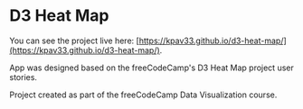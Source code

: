# D3  Heat Map

You can see the project live here: [https://kpav33.github.io/d3-heat-map/](https://kpav33.github.io/d3-heat-map/).

App was designed based on the freeCodeCamp's D3 Heat Map project user stories.

Project created as part of the freeCodeCamp Data Visualization course.